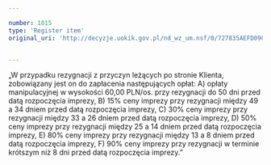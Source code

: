 ```yaml
---

number: 1015
type: 'Register item'
original_uri: 'http://decyzje.uokik.gov.pl/nd_wz_um.nsf/0/727835AEFD09C638C12572DD003297A3?OpenDocument'


---
```


„W przypadku rezygnacji z przyczyn leżących po stronie Klienta, zobowiązany jest on do zapłacenia następujących opłat: A) opłaty manipulacyjnej w wysokości 60,00 PLN/os. przy rezygnacji do 50 dni przed datą rozpoczęcia imprezy, B) 15% ceny imprezy przy rezygnacji między 49 a 34 dniem przed datą rozpoczęcia imprezy, C) 30% ceny imprezy przy rezygnacji między 33 a 26 dniem przed datą rozpoczęcia imprezy, D) 50% ceny imprezy przy rezygnacji między 25 a 14 dniem przed datą rozpoczęcia imprezy, E) 80% ceny imprezy przy rezygnacji między 13 a 8 dniem przed datą rozpoczęcia imprezy, F) 90% ceny imprezy przy rezygnacji w terminie krótszym niż 8 dni przed datą rozpoczęcia imprezy.”
